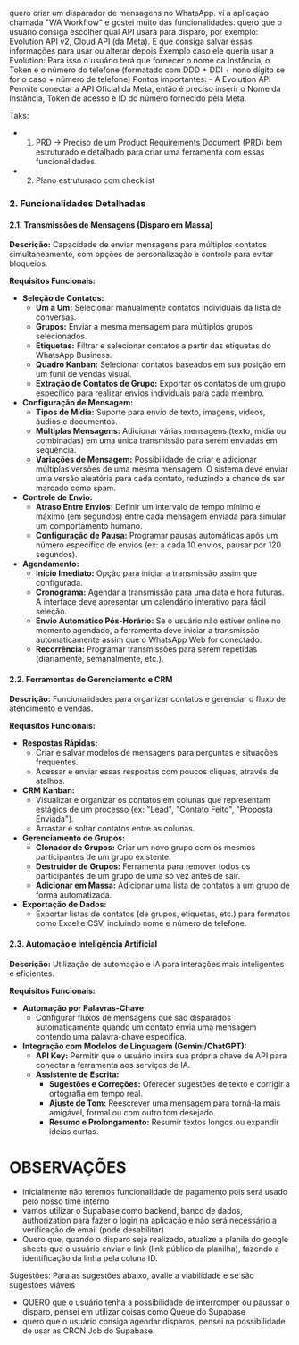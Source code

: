 quero criar um disparador de mensagens no WhatsApp. vi a aplicação chamada "WA Workflow" e gostei muito das funcionalidades.
quero que o usuário consiga escolher qual API usará para disparo, por exemplo: Evolution API v2, Cloud API (da Meta). E que consiga salvar essas informações para usar ou alterar depois
    Exemplo caso ele queria usar a Evolution: Para isso o usuário terá que fornecer o nome da Instância, o Token e o número do telefone (formatado com DDD + DDI + nono dígito se for o caso + número de telefone)
     Pontos importantes:
    - A Evolution API Permite conectar a API Oficial da Meta, então é preciso inserir o Nome da Instância, Token de acesso e ID do número fornecido pela Meta.


Taks: 
- 1. PRD -> Preciso de um Product Requirements Document (PRD) bem estruturado e detalhado para criar uma ferramenta com essas funcionalidades.
- 2. Plano estruturado com checklist


### **2. Funcionalidades Detalhadas**

#### **2.1. Transmissões de Mensagens (Disparo em Massa)**

**Descrição:** Capacidade de enviar mensagens para múltiplos contatos simultaneamente, com opções de personalização e controle para evitar bloqueios.

**Requisitos Funcionais:**

*   **Seleção de Contatos:**
    *   **Um a Um:** Selecionar manualmente contatos individuais da lista de conversas.
    *   **Grupos:** Enviar a mesma mensagem para múltiplos grupos selecionados.
    *   **Etiquetas:** Filtrar e selecionar contatos a partir das etiquetas do WhatsApp Business.
    *   **Quadro Kanban:** Selecionar contatos baseados em sua posição em um funil de vendas visual.
    *   **Extração de Contatos de Grupo:** Exportar os contatos de um grupo específico para realizar envios individuais para cada membro.
*   **Configuração de Mensagem:**
    *   **Tipos de Mídia:** Suporte para envio de texto, imagens, vídeos, áudios e documentos.
    *   **Múltiplas Mensagens:** Adicionar várias mensagens (texto, mídia ou combinadas) em uma única transmissão para serem enviadas em sequência.
    *   **Variações de Mensagem:** Possibilidade de criar e adicionar múltiplas versões de uma mesma mensagem. O sistema deve enviar uma versão aleatória para cada contato, reduzindo a chance de ser marcado como spam.
*   **Controle de Envio:**
    *   **Atraso Entre Envios:** Definir um intervalo de tempo mínimo e máximo (em segundos) entre cada mensagem enviada para simular um comportamento humano.
    *   **Configuração de Pausa:** Programar pausas automáticas após um número específico de envios (ex: a cada 10 envios, pausar por 120 segundos).
*   **Agendamento:**
    *   **Início Imediato:** Opção para iniciar a transmissão assim que configurada.
    *   **Cronograma:** Agendar a transmissão para uma data e hora futuras. A interface deve apresentar um calendário interativo para fácil seleção.
    *   **Envio Automático Pós-Horário:** Se o usuário não estiver online no momento agendado, a ferramenta deve iniciar a transmissão automaticamente assim que o WhatsApp Web for conectado.
    *   **Recorrência:** Programar transmissões para serem repetidas (diariamente, semanalmente, etc.).

#### **2.2. Ferramentas de Gerenciamento e CRM**

**Descrição:** Funcionalidades para organizar contatos e gerenciar o fluxo de atendimento e vendas.

**Requisitos Funcionais:**

*   **Respostas Rápidas:**
    *   Criar e salvar modelos de mensagens para perguntas e situações frequentes.
    *   Acessar e enviar essas respostas com poucos cliques, através de atalhos.
*   **CRM Kanban:**
    *   Visualizar e organizar os contatos em colunas que representam estágios de um processo (ex: "Lead", "Contato Feito", "Proposta Enviada").
    *   Arrastar e soltar contatos entre as colunas.
*   **Gerenciamento de Grupos:**
    *   **Clonador de Grupos:** Criar um novo grupo com os mesmos participantes de um grupo existente.
    *   **Destruidor de Grupos:** Ferramenta para remover todos os participantes de um grupo de uma só vez antes de sair.
    *   **Adicionar em Massa:** Adicionar uma lista de contatos a um grupo de forma automatizada.
*   **Exportação de Dados:**
    *   Exportar listas de contatos (de grupos, etiquetas, etc.) para formatos como Excel e CSV, incluindo nome e número de telefone.

#### **2.3. Automação e Inteligência Artificial**

**Descrição:** Utilização de automação e IA para interações mais inteligentes e eficientes.

**Requisitos Funcionais:**

*   **Automação por Palavras-Chave:**
    *   Configurar fluxos de mensagens que são disparados automaticamente quando um contato envia uma mensagem contendo uma palavra-chave específica.
*   **Integração com Modelos de Linguagem (Gemini/ChatGPT):**
    *   **API Key:** Permitir que o usuário insira sua própria chave de API para conectar a ferramenta aos serviços de IA.
    *   **Assistente de Escrita:**
        *   **Sugestões e Correções:** Oferecer sugestões de texto e corrigir a ortografia em tempo real.
        *   **Ajuste de Tom:** Reescrever uma mensagem para torná-la mais amigável, formal ou com outro tom desejado.
        *   **Resumo e Prolongamento:** Resumir textos longos ou expandir ideias curtas.

# OBSERVAÇÕES

- inicialmente não teremos funcionalidade de pagamento pois será usado pelo nosso time interno
- vamos utilizar o Supabase como backend, banco de dados, authorization para fazer o login na aplicação e não será necessário a verificação de email (pode desabilitar)
- Quero que, quando  o disparo seja realizado, atualize a planila do google sheets que o usuário enviar o link (link público da planilha), fazendo a identificação da linha pela coluna ID.


Sugestões: 
Para as sugestões abaixo, avalie a viabilidade e se são sugestões viáveis
- QUERO que o usuário tenha a possibilidade de interromper ou paussar o disparo, pensei em utilizar coisas como Queue do Supabase
- quero que o usuário consiga agendar disparos, pensei na possibilidade de usar as CRON Job do Supabase.